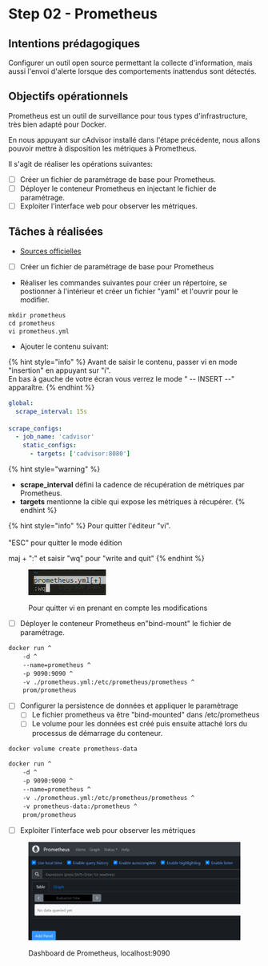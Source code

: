 # Step 02 - Prometheus

## Intentions prédagogiques

Configurer un outil open source permettant la collecte d'information, mais aussi l'envoi d'alerte lorsque des comportements inattendus sont détectés.

## Objectifs opérationnels

Prometheus est un outil de surveillance pour tous types d'infrastructure, très bien adapté pour Docker.

En nous appuyant sur cAdvisor installé dans l'étape précédente, nous allons pouvoir mettre à disposition les métriques à Prometheus.

Il s'agit de réaliser les opérations suivantes:

* [ ] Créer un fichier de paramétrage de base pour Prometheus.
* [ ] Déployer le conteneur Prometheus en injectant le fichier de paramétrage.
* [ ] Exploiter l'interface web pour observer les métriques.

## Tâches à réalisées

* [Sources officielles](https://prometheus.io/docs/prometheus/latest/installation/)

- [ ] Créer un fichier de paramétrage de base pour Prometheus

* Réaliser les commandes suivantes pour créer un répertoire, se postionner à l'intérieur et créer un fichier "yaml" et l'ouvrir pour le modifier.

```
mkdir prometheus
cd prometheus
vi prometheus.yml
```

* Ajouter le contenu suivant:

{% hint style="info" %}
Avant de saisir le contenu, passer vi en mode "insertion" en appuyant sur "i".\
En bas à gauche de votre écran vous verrez le mode " -- INSERT --" apparaître.
{% endhint %}

```yaml
global:
  scrape_interval: 15s

scrape_configs:
  - job_name: 'cadvisor'
    static_configs:
      - targets: ['cadvisor:8080']
```

{% hint style="warning" %}
* **scrape\_interval** défini la cadence de récupération de métriques par Prometheus.
* **targets** mentionne la cible qui expose les métriques à récupérer.
{% endhint %}

{% hint style="info" %}
Pour quitter l'éditeur "vi".\
\
"ESC" pour quitter le mode édition

maj + ":" et saisir "wq" pour "write and quit"
{% endhint %}

<figure><img src="../../.gitbook/assets/image (1).png" alt=""><figcaption><p>Pour quitter vi en prenant en compte les modifications</p></figcaption></figure>

* [ ] Déployer le conteneur Prometheus en"bind-mount" le fichier de paramétrage.

```bash
docker run ^
    -d ^
    --name=prometheus ^
    -p 9090:9090 ^
    -v ./prometheus.yml:/etc/prometheus/prometheus ^
    prom/prometheus
```

* [ ] Configurer la persistence de données et appliquer le paramètrage
  * [ ] Le fichier prometheus va être "bind-mounted" dans /etc/prometheus
  * [ ] Le volume pour les données est créé puis ensuite attaché lors du processus de démarrage du conteneur.

```bash
docker volume create prometheus-data
```

```bash
docker run ^
    -d ^
    -p 9090:9090 ^
    --name=prometheus ^
    -v ./prometheus.yml:/etc/prometheus/prometheus ^
    -v prometheus-data:/prometheus ^
    prom/prometheus
```

* [ ] Exploiter l'interface web pour observer les métriques

<figure><img src="../../.gitbook/assets/image (68).png" alt=""><figcaption><p>Dashboard de Prometheus, localhost:9090</p></figcaption></figure>

